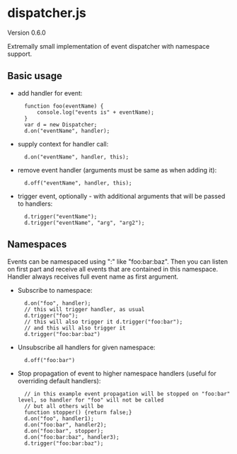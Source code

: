 dispatcher.js
=============

Version 0.6.0

Extremally small implementation of event dispatcher with namespace support.

Basic usage
-----------
* add handler for event:

		function foo(eventName) { 
			console.log("events is" + eventName);
		} 
		var d = new Dispatcher; 
		d.on("eventName", handler);

* supply context for handler call:

		d.on("eventName", handler, this);

* remove event handler (arguments must be same as when adding it):

		d.off("eventName", handler, this);

* trigger event, optionally - with additional arguments that will be passed to handlers:

		d.trigger("eventName"); 
		d.trigger("eventName", "arg", "arg2");

Namespaces
----------

Events can be namespaced using ":" like "foo:bar:baz". Then you can listen on first part and receive all events that are contained in this namespace. Handler always receives full event name as first argument.

* Subscribe to namespace:

		d.on("foo", handler); 
		// this will trigger handler, as usual 
		d.trigger("foo"); 
		// this will also trigger it d.trigger("foo:bar"); 
		// and this will also trigger it 
		d.trigger("foo:bar:baz")

* Unsubscribe all handlers for given namespace:

		d.off("foo:bar")

* Stop propagation of event to higher namespace handlers (useful for overriding default handlers):

		// in this example event propagation will be stopped on "foo:bar" level, so handler for "foo" will not be called
		// but all others will be
		function stopper() {return false;}
		d.on("foo", handler1);
		d.on("foo:bar", handler2);
		d.on("foo:bar", stopper);
		d.on("foo:bar:baz", handler3);
		d.trigger("foo:bar:baz");